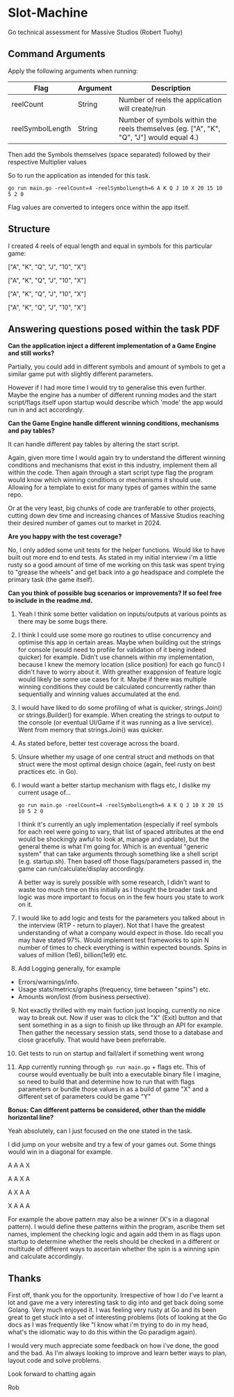 # Slot-Machine

Go technical assessment for Massive Studios (Robert Tuohy)

## Command Arguments

Apply the following arguments when running:

| Flag | Argument | Description 
| ----------- | ----------- | -----------
| reelCount | String | Number of reels the application will create/run
| reelSymbolLength | String | Number of symbols within the reels themselves (eg. ["A", "K", "Q", "J"] would equal 4.)

Then add the Symbols themselves (space separated) followed by their respective Multiplier values

So to run the application as intended for this task.

`go run main.go -reelCount=4 -reelSymbolLength=6 A K Q J 10 X 20 15 10 5 2 0`

Flag values are converted to integers once within the app itself.

## Structure

I created 4 reels of equal length and equal in symbols for this particular game:

["A", "K", "Q", "J", "10", "X"]

["A", "K", "Q", "J", "10", "X"]

["A", "K", "Q", "J", "10", "X"]

["A", "K", "Q", "J", "10", "X"]

## Answering questions posed within the task PDF

**Can the application inject a different implementation of a Game Engine and still works?**

Partially, you could add in different symbols and amount of symbols to get a similar game put with slightly different parameters.

However if I had more time I would try to generalise this even further. Maybe the engine has a number of different running modes and the start script/flags itself upon startup would describe which 'mode' the app would run in and act accordingly.


**Can the Game Engine handle different winning conditions, mechanisms and pay tables?**

It can handle different pay tables by altering the start script. 

Again, given more time I would again try to understand the different winning conditions and mechanisms that exist in this industry, implement them all within the code. Then again through a start script type flag the program would know which winning conditions or mechanisms it should use. Allowing for a template to exist for many types of games within the same repo. 

Or at the very least, big chunks of code are tranferable to other projects, cutting down dev time and increasing chances of Massive Studios reaching their desired number of games out to market in 2024.

**Are you happy with the test coverage?**

No, I only added some unit tests for the helper functions. Would like to have built out more end to end tests. As stated in my initial interview i'm a little rusty so a good amount of time of me working on this task was spent trying to "grease the wheels" and get back into a go headspace and complete the primary task (the game itself). 

**Can you think of possible bug scenarios or improvements? If so feel free to include in the readme.md.**

1. Yeah I think some better validation on inputs/outputs at various points as there may be some bugs there. 

2. I think I could use some more go routines to utlise concurrency and optimise this app in certain areas. Maybe when building out the strings for console (would need to profile for validation of it being indeed quicker) for example. Didn't use channels within my implementation, because I knew the memory location (slice position) for each go func() I didn't have to worry about it. With greather exappnsion of feature logic would likely be some use cases for it. Maybe if there was multiple winning conditions they could be calculated concurrently rather than sequentially and winning values accumulated at the end.

3. I would have liked to do some profiling of what is quicker, strings.Join() or strings.Builder() for example. When creating the strings to output to the console (or eventual UI/Game if it was running as a live service). Went from memory that strings.Join() was quicker.

4. As stated before, better test coverage across the board.

5. Unsure whether my usage of one central struct and methods on that struct were the most optimal design choice (again, feel rusty on best practices etc. in Go).

6. I would want a better startup mechanism with flags etc, I dislike my current usage of...

    `go run main.go -reelCount=4 -reelSymbolLength=6 A K Q J 10 X 20 15 10 5 2 0`

    I think it's currently an ugly implementation (especially if reel symbols for each reel were going to vary, that list of spaced attributes at the end would be shockingly awful to look at, manage and update), but the general theme is what I'm going for. Which is an eventual "generic system" that can take arguments through something like a shell script (e.g. startup.sh). Then based off those flags/parameters passed in, the game can run/calculate/display accordingly.

    A better way is surely possible with some research, I didn't want to waste too much time on this initially as I thought the broader task and logic was more important to focus on in the few hours you state to work on it. 

7. I would like to add logic and tests for the parameters you talked about in the interview (RTP - return to player). Not that I have the greatest understanding of what a company would expect in those. Ido recall you may have stated 97%. Would implement test frameworks to spin N number of times to check everything is within expected bounds. Spins in values of million (1e6), billion(1e9) etc.

8. Add Logging generally, for example
- Errors/warnings/info.
- Usage stats/metrics/graphs (frequency, time between "spins") etc. 
- Amounts won/lost (from business persective).

9. Not exactly thrilled with my main fuction just looping, currently no nice way to break out. Now if user was to click the "X" (Exit) button and that sent something in as a sign to finish up like through an API for example. Then gather the necessary session stats, send those to a database and close gracefully. That would have been preferrable.

10. Get tests to run on startup and fail/alert if something went wrong

11. App currently running through `go run main.go` + flags etc.   This of course would eventually be built into a executable binary file I imagine, so need to build that and determine how to run that with flags parameters or bundle those values in as a build of game "X" and a different set of parameters could be game "Y"

**Bonus: Can different patterns be considered, other than the middle horizontal line?**

Yeah absolutely, can I just focused on the one stated in the task.

I did jump on your website and try a few of your games out. Some things would win in a diagonal for example.

A A A X

A A X A

A X A A

X A A A

For example the above pattern may also be a winner (X's in a diagonal pattern). I would define these patterns within the program, ascribe them set names, implement the checking logic and again add them in as flags upon startup to determine whether the reels should be checked in a different or multitude of different ways to ascertain whether the spin is a winning spin and calculate accordingly.



## Thanks

First off, thank you for the opportunity. Irrespective of how I do I've learnt a lot and gave me a very interesting task to dig into and get back doing some Golang. Very much enjoyed it. I was feeling very rusty at Go and its been great to get stuck into a set of interesting problems (lots of looking at the Go docs as I was frequently like "I know what i'm trying to do in my head, what's the idiomatic way to do this within the Go paradigm again).

I would very much appreciate some feedback on how i've done, the good and the bad. As I'm always looking to improve and learn better ways to plan, layout code and solve problems.

Look forward to chatting again

Rob
